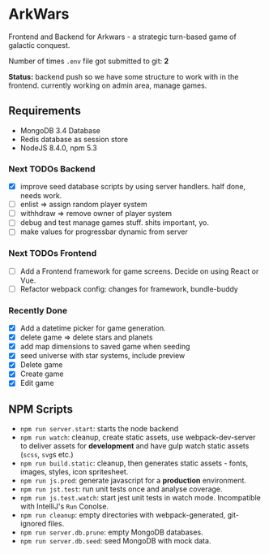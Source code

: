 # ArkWars

Frontend and Backend for Arkwars - a strategic turn-based game of galactic conquest.

Number of times `.env` file got submitted to git: **2** 

**Status:** backend push so we have some structure to work with in the frontend. currently working on admin area, manage games.

## Requirements

* MongoDB 3.4 Database
* Redis database as session store
* NodeJS 8.4.0, npm 5.3

### Next TODOs Backend
- [x] improve seed database scripts by using server handlers. half done, needs work.
- [ ] enlist => assign random player system
- [ ] withhdraw => remove owner of player system
- [ ] debug and test manage games stuff. shits important, yo.
- [ ] make values for progressbar dynamic from server

### Next TODOs Frontend

- [ ] Add a Frontend framework for game screens. Decide on using React or Vue.
- [ ] Refactor webpack config: changes for framework, bundle-buddy

### Recently Done
- [x] Add a datetime picker for game generation.
- [x] delete game => delete stars and planets
- [x] add map dimensions to saved game when seeding
- [x] seed universe with star systems, include preview
- [x] Delete game
- [x] Create game
- [x] Edit game  

## NPM Scripts

* `npm run server.start`: starts the node backend
* `npm run watch`: cleanup, create static assets, use webpack-dev-server to deliver assets for **development** and have gulp watch static assets (`scss`, `svg`s etc.)
* `npm run build.static`: cleanup, then generates static assets - fonts, images, styles, icon spritesheet.
* `npm run js.prod`: generate javascript for a **production** environment.
* `npm run jst.test`: run unit tests once and analyse coverage.
* `npm run js.test.watch`: start jest unit tests in watch mode. Incompatible with IntelliJ's `Run` Conolse.
* `npm run cleanup`: empty directories with webpack-generated, git-ignored files.
* `npm run server.db.prune`: empty MongoDB databases.
* `npm run server.db.seed`: seed MongoDB with mock data.
